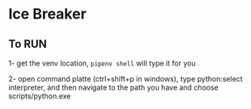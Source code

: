 # Ice Breaker
## To RUN
1- get the venv location, `pipenv shell` will type it for you

2- open command platte (ctrl+shift+p in windows), type python:select interpreter, and then navigate to the path you have and choose scripts/python.exe

